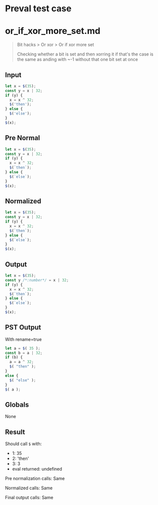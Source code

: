 # Preval test case

# or_if_xor_more_set.md

> Bit hacks > Or xor > Or if xor more set
>
> Checking whether a bit is set and then xorring it if that's the case is the same as anding with ~-1 without that one bit set at once

## Input

`````js filename=intro
let x = $(35);
const y = x | 32;
if (y) {
  x = x ^ 32;
  $('then');
} else {
  $('else');
}
$(x);
`````

## Pre Normal


`````js filename=intro
let x = $(35);
const y = x | 32;
if (y) {
  x = x ^ 32;
  $(`then`);
} else {
  $(`else`);
}
$(x);
`````

## Normalized


`````js filename=intro
let x = $(35);
const y = x | 32;
if (y) {
  x = x ^ 32;
  $(`then`);
} else {
  $(`else`);
}
$(x);
`````

## Output


`````js filename=intro
let x = $(35);
const y /*:number*/ = x | 32;
if (y) {
  x = x ^ 32;
  $(`then`);
} else {
  $(`else`);
}
$(x);
`````

## PST Output

With rename=true

`````js filename=intro
let a = $( 35 );
const b = a | 32;
if (b) {
  a = a ^ 32;
  $( "then" );
}
else {
  $( "else" );
}
$( a );
`````

## Globals

None

## Result

Should call `$` with:
 - 1: 35
 - 2: 'then'
 - 3: 3
 - eval returned: undefined

Pre normalization calls: Same

Normalized calls: Same

Final output calls: Same
